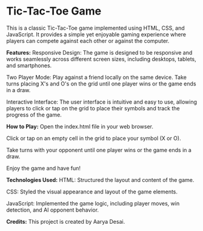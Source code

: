 # Tic-Tac-Toe Game

This is a classic Tic-Tac-Toe game implemented using HTML, CSS, and JavaScript. It provides a simple yet enjoyable gaming experience where players can compete against each other or against the computer.

**Features:**
Responsive Design: The game is designed to be responsive and works seamlessly across different screen sizes, including desktops, tablets, and smartphones.

Two Player Mode: Play against a friend locally on the same device. Take turns placing X's and O's on the grid until one player wins or the game ends in a draw.

Interactive Interface: The user interface is intuitive and easy to use, allowing players to click or tap on the grid to place their symbols and track the progress of the game.


**How to Play:**
Open the index.html file in your web browser.

Click or tap on an empty cell in the grid to place your symbol (X or O).

Take turns with your opponent until one player wins or the game ends in a draw.

Enjoy the game and have fun!


**Technologies Used:**
HTML: Structured the layout and content of the game.

CSS: Styled the visual appearance and layout of the game elements.

JavaScript: Implemented the game logic, including player moves, win detection, and AI opponent behavior.

**Credits:**
This project is created by Aarya Desai.
